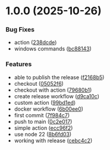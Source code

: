 # 1.0.0 (2025-10-26)


### Bug Fixes

* action ([238dcde](https://github.com/Srinu0342/kms-hmac-lambda/commit/238dcdea2b93468612dc0f588cf10dd042c040d4))
* windows commands ([bc88143](https://github.com/Srinu0342/kms-hmac-lambda/commit/bc88143d6331b565ace1c4aaa18cc09beec976d5))


### Features

* able to publish the release ([f2168b5](https://github.com/Srinu0342/kms-hmac-lambda/commit/f2168b55dc42346faf753c95fc01e4c801dab6a5))
* checkout ([05052f6](https://github.com/Srinu0342/kms-hmac-lambda/commit/05052f6e655b988dfb52d536935cf542baa09c19))
* checkout with action ([79680b1](https://github.com/Srinu0342/kms-hmac-lambda/commit/79680b1003a59dcf2639c11941ecf7b8d6792fba))
* create release workflow ([d9ca10c](https://github.com/Srinu0342/kms-hmac-lambda/commit/d9ca10c40648dc7dd7acf4d3dd27f85f844a3a52))
* custom action ([99bd1ed](https://github.com/Srinu0342/kms-hmac-lambda/commit/99bd1ed0ab585acc82003258493d7702bcaa48b7))
* docker workflow ([6b00ee0](https://github.com/Srinu0342/kms-hmac-lambda/commit/6b00ee03a703de0312140ab8c9ab0d8881f1a46f))
* first commit ([7f984c7](https://github.com/Srinu0342/kms-hmac-lambda/commit/7f984c777e789dd5597edb46dbd406435b39efd9))
* push to main ([0c2e017](https://github.com/Srinu0342/kms-hmac-lambda/commit/0c2e0176a2908a24c7c58b84da6638c755d2d103))
* simple action ([ecc96f2](https://github.com/Srinu0342/kms-hmac-lambda/commit/ecc96f246b9d7c1ab94fc103c5630360e11b2204))
* use node 22 ([8b6fd03](https://github.com/Srinu0342/kms-hmac-lambda/commit/8b6fd038751b83a3463fb58479834e19307c5e25))
* working with release ([cebc4c2](https://github.com/Srinu0342/kms-hmac-lambda/commit/cebc4c2d6232a6fe021e7ae155e3e266be17338d))

